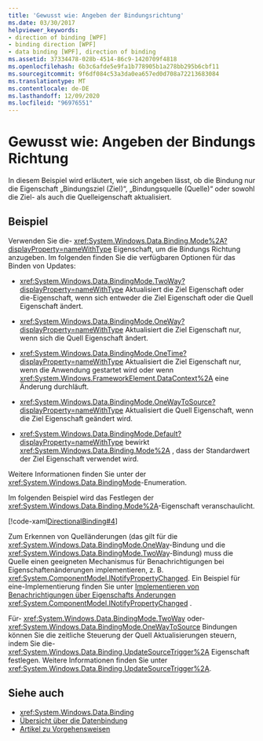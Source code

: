 ```yaml
---
title: 'Gewusst wie: Angeben der Bindungsrichtung'
ms.date: 03/30/2017
helpviewer_keywords:
- direction of binding [WPF]
- binding direction [WPF]
- data binding [WPF], direction of binding
ms.assetid: 37334478-028b-4514-86c9-1420709f4818
ms.openlocfilehash: 6b3c6afde5e9fa1b778905b1a278bb295b6cbf11
ms.sourcegitcommit: 9f6df084c53a3da0ea657ed0d708a72213683084
ms.translationtype: MT
ms.contentlocale: de-DE
ms.lasthandoff: 12/09/2020
ms.locfileid: "96976551"
---
```

# <a name="how-to-specify-the-direction-of-the-binding"></a>Gewusst wie: Angeben der Bindungs Richtung

In diesem Beispiel wird erläutert, wie sich angeben lässt, ob die Bindung nur die Eigenschaft „Bindungsziel (Ziel)“, „Bindungsquelle (Quelle)“ oder sowohl die Ziel- als auch die Quelleigenschaft aktualisiert.  
  
## <a name="example"></a>Beispiel  
 Verwenden Sie die- <xref:System.Windows.Data.Binding.Mode%2A?displayProperty=nameWithType> Eigenschaft, um die Bindungs Richtung anzugeben. Im folgenden finden Sie die verfügbaren Optionen für das Binden von Updates:  
  
- <xref:System.Windows.Data.BindingMode.TwoWay?displayProperty=nameWithType> Aktualisiert die Ziel Eigenschaft oder die-Eigenschaft, wenn sich entweder die Ziel Eigenschaft oder die Quell Eigenschaft ändert.  
  
- <xref:System.Windows.Data.BindingMode.OneWay?displayProperty=nameWithType> Aktualisiert die Ziel Eigenschaft nur, wenn sich die Quell Eigenschaft ändert.  
  
- <xref:System.Windows.Data.BindingMode.OneTime?displayProperty=nameWithType> Aktualisiert die Ziel Eigenschaft nur, wenn die Anwendung gestartet wird oder wenn <xref:System.Windows.FrameworkElement.DataContext%2A> eine Änderung durchläuft.  
  
- <xref:System.Windows.Data.BindingMode.OneWayToSource?displayProperty=nameWithType> Aktualisiert die Quell Eigenschaft, wenn die Ziel Eigenschaft geändert wird.  
  
- <xref:System.Windows.Data.BindingMode.Default?displayProperty=nameWithType> bewirkt <xref:System.Windows.Data.Binding.Mode%2A> , dass der Standardwert der Ziel Eigenschaft verwendet wird.  
  
 Weitere Informationen finden Sie unter der <xref:System.Windows.Data.BindingMode>-Enumeration.  
  
 Im folgenden Beispiel wird das Festlegen der <xref:System.Windows.Data.Binding.Mode%2A>-Eigenschaft veranschaulicht.  
  
 [!code-xaml[DirectionalBinding#4](~/samples/snippets/csharp/VS_Snippets_Wpf/DirectionalBinding/CSharp/Page1.xaml#4)]  
  
 Zum Erkennen von Quelländerungen (das gilt für die <xref:System.Windows.Data.BindingMode.OneWay>-Bindung und die <xref:System.Windows.Data.BindingMode.TwoWay>-Bindung) muss die Quelle einen geeigneten Mechanismus für Benachrichtigungen bei Eigenschaftenänderungen implementieren, z. B. <xref:System.ComponentModel.INotifyPropertyChanged>. Ein Beispiel für eine-Implementierung finden Sie unter [Implementieren von Benachrichtigungen über Eigenschafts Änderungen](how-to-implement-property-change-notification.md) <xref:System.ComponentModel.INotifyPropertyChanged> .  
  
 Für- <xref:System.Windows.Data.BindingMode.TwoWay> oder- <xref:System.Windows.Data.BindingMode.OneWayToSource> Bindungen können Sie die zeitliche Steuerung der Quell Aktualisierungen steuern, indem Sie die- <xref:System.Windows.Data.Binding.UpdateSourceTrigger%2A> Eigenschaft festlegen. Weitere Informationen finden Sie unter <xref:System.Windows.Data.Binding.UpdateSourceTrigger%2A>.  
  
## <a name="see-also"></a>Siehe auch

- <xref:System.Windows.Data.Binding>
- [Übersicht über die Datenbindung](/dotnet/desktop-wpf/data/data-binding-overview)
- [Artikel zu Vorgehensweisen](data-binding-how-to-topics.md)
